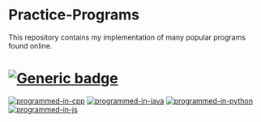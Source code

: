 # Practice-Programs

This repository contains my implementation of many popular programs found online.

# [![Generic badge](https://img.shields.io/badge/Total%20Count-74-brightgreen.svg)](https://shields.io/)

[![programmed-in-cpp](https://img.shields.io/badge/Programmed%20using%20C++-74-blue.svg)]() [![programmed-in-java](https://img.shields.io/badge/Programmed%20using%20Java-0-red.svg)]() [![programmed-in-python](https://img.shields.io/badge/Programmed%20using%20Python-0-green.svg)]() [![programmed-in-js](https://img.shields.io/badge/Programmed%20using%20Javascript-0-yellow.svg)]()